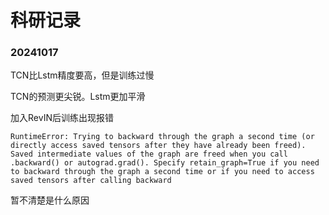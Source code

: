 # 科研记录

### 20241017

TCN比Lstm精度要高，但是训练过慢

TCN的预测更尖锐。Lstm更加平滑

加入RevIN后训练出现报错

`RuntimeError: Trying to backward through the graph a second time (or directly access saved tensors after they have already been freed). Saved intermediate values of the graph are freed when you call .backward() or autograd.grad(). Specify retain_graph=True if you need to backward through the graph a second time or if you need to access saved tensors after calling backward`

暂不清楚是什么原因
